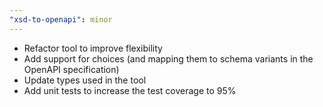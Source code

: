 ```yaml
---
"xsd-to-openapi": minor
---
```


- Refactor tool to improve flexibility
- Add support for choices (and mapping them to schema variants in the OpenAPI specification)
- Update types used in the tool
- Add unit tests to increase the test coverage to 95%